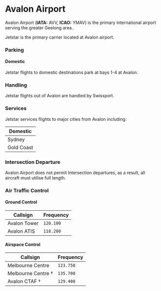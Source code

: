 # Avalon Airport
Avalon Airport (**IATA:** AVV, **ICAO:** YMAV) is the primary international airport serving the greater Geelong area..

Jetstar is the primary carrier located at Avalon airport.

### Parking

#### Domestic
Jetstar flights to domestic destinations park at bays 1-4 at Avalon.

### Handling
Jetstar flights out of Avalon are handled by Swissport.

### Services
Jetstar services flights to major cities from Avalon including:

| Domestic |
| -------- |
| Sydney |
| Gold Coast |

### Intersection Departure
Avalon Airport does not permit Intersection departures, as a result, all aircraft must utilise full length.

### Air Traffic Control

#### Ground Control
| Callsign | Frequency |
| -------- | --------- |
| Avalon Tower | `120.100` |
| Avalon ATIS | `118.200` |

#### Airspace Control
| Callsign | Frequency |
| -------- | --------- |
| Melbourne Centre | `123.750` |
| Melbourne Centre † | `135.700` |
| Avalon CTAF † | `129.400` |